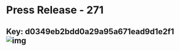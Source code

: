 # Press Release - 271 
Key: d0349eb2bdd0a29a95a671ead9d1e2f1 
![img](img/d0349eb2bdd0a29a95a671ead9d1e2f1.jpg)
---
```

```

